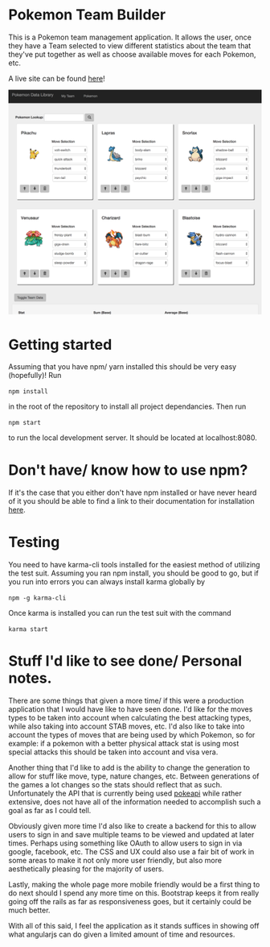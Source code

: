 # Pokemon Team Builder

This is a Pokemon team management application. It allows the user, once they have a Team
selected to view different statistics about the team that they've put together as well as choose
available moves for each Pokemon, etc.

A live site can be found [here](http://pokemonteamdetails.appspot.com/#!/)!

![Application screenshot](screenshot.png?raw=true "Application screenshot")

# Getting started

Assuming that you have npm/ yarn installed this should be very easy (hopefully)! Run

``` npm install ```

in the root of the repository to install all project dependancies. Then run

``` npm start ```

to run the local development server. It should be located at localhost:8080.

# Don't have/ know how to use npm?

If it's the case that you either don't have npm installed or have never heard of it
you should be able to find a link to their documentation for installation [here](https://www.npmjs.com/get-npm).

# Testing

You need to have karma-cli tools installed for the easiest method of utilizing the test suit. Assuming you ran npm install,
you should be good to go, but if you run into errors you can always install karma globally by

``` npm -g karma-cli ```

Once karma is installed you can run the test suit with the command

``` karma start ```

# Stuff I'd like to see done/ Personal notes.

There are some things that given a more time/ if this were a production application that
I would have like to have seen done. I'd like for the moves types to be taken into account when
calculating the best attacking types, while also taking into account STAB moves, etc. I'd also like to
take into account the types of moves that are being used by which Pokemon, so for example: if a pokemon
with a better physical attack stat is using most special attacks this should be taken into account and visa vera.

Another thing that I'd like to add is the ability to change the generation to allow for stuff like move, type, nature changes, etc.
Between generations of the games a lot changes so the stats should reflect that as such. Unfortunately the API that is currently being used
[pokeapi](pokeapi.co) while rather extensive, does not have all of the information needed to accomplish such a goal as far as I could tell.

Obviously given more time I'd also like to create a backend for this to allow users to sign in and save multiple teams
to be viewed and updated at later times. Perhaps using something like OAuth to allow users to sign in via google, facebook, etc. The CSS and UX
could also use a fair bit of work in some areas to make it not only more user friendly, but also more aesthetically pleasing for the majority of users.

Lastly, making the whole page more mobile friendly would be a first thing to do next should I spend any more time on this. Bootstrap keeps it
from really going off the rails as far as responsiveness goes, but it certainly could be much better.

With all of this said, I feel the application as it stands suffices in showing off what angularjs can do given a limited amount of time
and resources.
